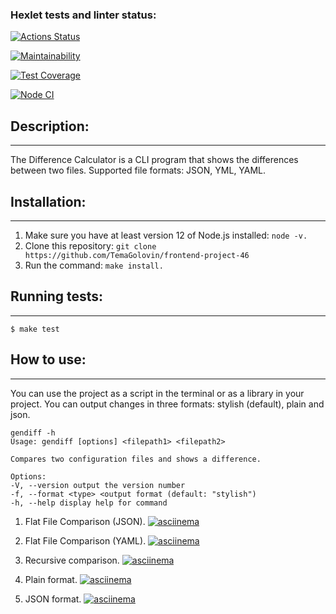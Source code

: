 ### Hexlet tests and linter status:

[![Actions Status](https://github.com/TemaGolovin/frontend-project-46/workflows/hexlet-check/badge.svg)](https://github.com/TemaGolovin/frontend-project-46/actions)

[![Maintainability](https://api.codeclimate.com/v1/badges/3495063199468d7f8813/maintainability)](https://codeclimate.com/github/TemaGolovin/frontend-project-46/maintainability)

[![Test Coverage](https://api.codeclimate.com/v1/badges/3495063199468d7f8813/test_coverage)](https://codeclimate.com/github/TemaGolovin/frontend-project-46/test_coverage)

[![Node CI](https://github.com/TemaGolovin/frontend-project-46/actions/workflows/nodejs.yml/badge.svg)](https://github.com/TemaGolovin/frontend-project-46/actions/workflows/nodejs.yml)

## **Description:**

---

The Difference Calculator is a CLI program that shows the differences between two files. Supported file formats: JSON, YML, YAML.

## **Installation:**

---

1. Make sure you have at least version 12 of Node.js installed: `node -v.`
2. Clone this repository: `git clone https://github.com/TemaGolovin/frontend-project-46`
3. Run the command: `make install.`

## **Running tests:**

---

```
$ make test
```

## **How to use:**

---

You can use the project as a script in the terminal or as a library in your project. You can output changes in three formats: stylish (default), plain and json.

```
gendiff -h
Usage: gendiff [options] <filepath1> <filepath2>

Compares two configuration files and shows a difference.

Options:
-V, --version output the version number
-f, --format <type> <output format (default: "stylish")
-h, --help display help for command
```

1. Flat File Comparison (JSON).
   [![asciinema](https://asciinema.org/a/XvzjgZvesNKQxpmB1qgBe3Uhx.svg)](https://asciinema.org/a/XvzjgZvesNKQxpmB1qgBe3Uhx)

2. Flat File Comparison (YAML).
   [![asciinema](https://asciinema.org/a/L7BTceFjIzOoJ85iJcgThcYe5.svg)](https://asciinema.org/a/L7BTceFjIzOoJ85iJcgThcYe5)

3. Recursive comparison.
   [![asciinema](https://asciinema.org/a/80ctbnVJ7RvpOpEWGejg2hjeD.svg)](https://asciinema.org/a/80ctbnVJ7RvpOpEWGejg2hjeD)

4. Plain format.
   [![asciinema](https://asciinema.org/a/6aDunWEiecPkOkV96xxyKWL4W.svg)](https://asciinema.org/a/6aDunWEiecPkOkV96xxyKWL4W)

5. JSON format.
   [![asciinema](https://asciinema.org/a/Lr2B8dDtFD0k8tZWdmqyljE3c.svg)](https://asciinema.org/a/Lr2B8dDtFD0k8tZWdmqyljE3c)
